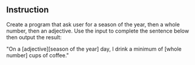 ## Instruction

Create a program that ask user for a season of the year, then a whole number, then an adjective. Use the input to complete the sentence below then output the result:

"On a [adjective][season of the year] day, I drink a minimum of [whole number] cups of coffee."
